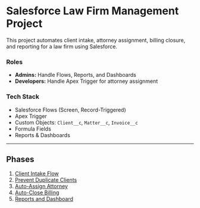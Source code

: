 #  Salesforce Law Firm Management Project

This project automates client intake, attorney assignment, billing closure, and reporting for a law firm using Salesforce.

###  Roles
- **Admins:** Handle Flows, Reports, and Dashboards
- **Developers:** Handle Apex Trigger for attorney assignment

###  Tech Stack
- Salesforce Flows (Screen, Record-Triggered)
- Apex Trigger
- Custom Objects: `Client__c`, `Matter__c`, `Invoice__c`
- Formula Fields
- Reports & Dashboards

---

##  Phases
1. [Client Intake Flow](phase_1.md)
2. [Prevent Duplicate Clients](phase_2.md)
3. [Auto-Assign Attorney](phase_3.md)
4. [Auto-Close Billing](phase_4.md)
5. [Reports and Dashboard](phase_5.md)
